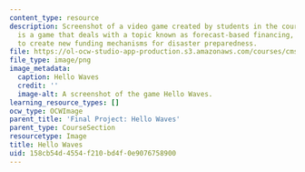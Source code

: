 ```yaml
---
content_type: resource
description: Screenshot of a video game created by students in the course. Hello Waves
  is a game that deals with a topic known as forecast-based financing, which aims
  to create new funding mechanisms for disaster preparedness.
file: https://ol-ocw-studio-app-production.s3.amazonaws.com/courses/cms-611j-creating-video-games-fall-2014/158cb54d4554f210bd4f0e9076758900_hellowaves.png
file_type: image/png
image_metadata:
  caption: Hello Waves
  credit: ''
  image-alt: A screenshot of the game Hello Waves.
learning_resource_types: []
ocw_type: OCWImage
parent_title: 'Final Project: Hello Waves'
parent_type: CourseSection
resourcetype: Image
title: Hello Waves
uid: 158cb54d-4554-f210-bd4f-0e9076758900
---
```

